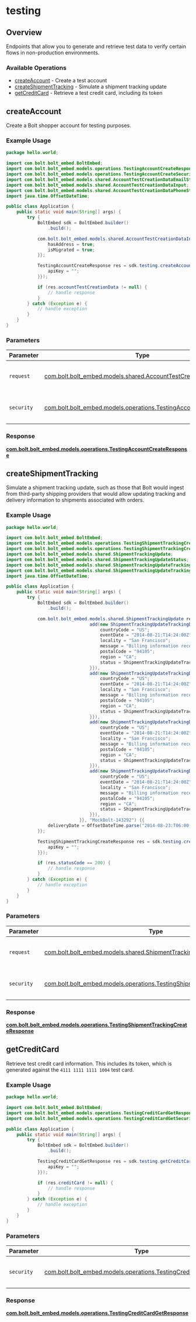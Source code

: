 # testing

## Overview

Endpoints that allow you to generate and retrieve test data to verify certain
flows in non-production environments.


### Available Operations

* [createAccount](#createaccount) - Create a test account
* [createShipmentTracking](#createshipmenttracking) - Simulate a shipment tracking update
* [getCreditCard](#getcreditcard) - Retrieve a test credit card, including its token

## createAccount

Create a Bolt shopper account for testing purposes.


### Example Usage

```java
package hello.world;

import com.bolt.bolt_embed.BoltEmbed;
import com.bolt.bolt_embed.models.operations.TestingAccountCreateResponse;
import com.bolt.bolt_embed.models.operations.TestingAccountCreateSecurity;
import com.bolt.bolt_embed.models.shared.AccountTestCreationDataEmailState;
import com.bolt.bolt_embed.models.shared.AccountTestCreationDataInput;
import com.bolt.bolt_embed.models.shared.AccountTestCreationDataPhoneState;
import java.time.OffsetDateTime;

public class Application {
    public static void main(String[] args) {
        try {
            BoltEmbed sdk = BoltEmbed.builder()
                .build();

            com.bolt.bolt_embed.models.shared.AccountTestCreationDataInput req = new AccountTestCreationDataInput(OffsetDateTime.parse("2017-07-21T17:32:28Z"), AccountTestCreationDataEmailState.UNVERIFIED, AccountTestCreationDataPhoneState.VERIFIED) {{
                hasAddress = true;
                isMigrated = true;
            }};            

            TestingAccountCreateResponse res = sdk.testing.createAccount(req, new TestingAccountCreateSecurity("molestiae") {{
                apiKey = "";
            }});

            if (res.accountTestCreationData != null) {
                // handle response
            }
        } catch (Exception e) {
            // handle exception
        }
    }
}
```

### Parameters

| Parameter                                                                                                                     | Type                                                                                                                          | Required                                                                                                                      | Description                                                                                                                   |
| ----------------------------------------------------------------------------------------------------------------------------- | ----------------------------------------------------------------------------------------------------------------------------- | ----------------------------------------------------------------------------------------------------------------------------- | ----------------------------------------------------------------------------------------------------------------------------- |
| `request`                                                                                                                     | [com.bolt.bolt_embed.models.shared.AccountTestCreationDataInput](../../models/shared/AccountTestCreationDataInput.md)         | :heavy_check_mark:                                                                                                            | The request object to use for the request.                                                                                    |
| `security`                                                                                                                    | [com.bolt.bolt_embed.models.operations.TestingAccountCreateSecurity](../../models/operations/TestingAccountCreateSecurity.md) | :heavy_check_mark:                                                                                                            | The security requirements to use for the request.                                                                             |


### Response

**[com.bolt.bolt_embed.models.operations.TestingAccountCreateResponse](../../models/operations/TestingAccountCreateResponse.md)**


## createShipmentTracking

Simulate a shipment tracking update, such as those that Bolt would ingest from
third-party shipping providers that would allow updating tracking and delivery
information to shipments associated with orders.


### Example Usage

```java
package hello.world;

import com.bolt.bolt_embed.BoltEmbed;
import com.bolt.bolt_embed.models.operations.TestingShipmentTrackingCreateResponse;
import com.bolt.bolt_embed.models.operations.TestingShipmentTrackingCreateSecurity;
import com.bolt.bolt_embed.models.shared.ShipmentTrackingUpdate;
import com.bolt.bolt_embed.models.shared.ShipmentTrackingUpdateStatus;
import com.bolt.bolt_embed.models.shared.ShipmentTrackingUpdateTrackingDetails;
import com.bolt.bolt_embed.models.shared.ShipmentTrackingUpdateTrackingDetailsStatus;
import java.time.OffsetDateTime;

public class Application {
    public static void main(String[] args) {
        try {
            BoltEmbed sdk = BoltEmbed.builder()
                .build();

            com.bolt.bolt_embed.models.shared.ShipmentTrackingUpdate req = new ShipmentTrackingUpdate(ShipmentTrackingUpdateStatus.IN_TRANSIT,                 new com.bolt.bolt_embed.models.shared.ShipmentTrackingUpdateTrackingDetails[]{{
                                add(new ShipmentTrackingUpdateTrackingDetails() {{
                                    countryCode = "US";
                                    eventDate = "2014-08-21:T14:24:00Z";
                                    locality = "San Francisco";
                                    message = "Billing information received";
                                    postalCode = "94105";
                                    region = "CA";
                                    status = ShipmentTrackingUpdateTrackingDetailsStatus.PRE_TRANSIT;
                                }}),
                                add(new ShipmentTrackingUpdateTrackingDetails() {{
                                    countryCode = "US";
                                    eventDate = "2014-08-21:T14:24:00Z";
                                    locality = "San Francisco";
                                    message = "Billing information received";
                                    postalCode = "94105";
                                    region = "CA";
                                    status = ShipmentTrackingUpdateTrackingDetailsStatus.PRE_TRANSIT;
                                }}),
                                add(new ShipmentTrackingUpdateTrackingDetails() {{
                                    countryCode = "US";
                                    eventDate = "2014-08-21:T14:24:00Z";
                                    locality = "San Francisco";
                                    message = "Billing information received";
                                    postalCode = "94105";
                                    region = "CA";
                                    status = ShipmentTrackingUpdateTrackingDetailsStatus.PRE_TRANSIT;
                                }}),
                                add(new ShipmentTrackingUpdateTrackingDetails() {{
                                    countryCode = "US";
                                    eventDate = "2014-08-21:T14:24:00Z";
                                    locality = "San Francisco";
                                    message = "Billing information received";
                                    postalCode = "94105";
                                    region = "CA";
                                    status = ShipmentTrackingUpdateTrackingDetailsStatus.PRE_TRANSIT;
                                }}),
                            }}, "MockBolt-143292") {{
                deliveryDate = OffsetDateTime.parse("2014-08-23:T06:00:00Z");
            }};            

            TestingShipmentTrackingCreateResponse res = sdk.testing.createShipmentTracking(req, new TestingShipmentTrackingCreateSecurity("quod") {{
                apiKey = "";
            }});

            if (res.statusCode == 200) {
                // handle response
            }
        } catch (Exception e) {
            // handle exception
        }
    }
}
```

### Parameters

| Parameter                                                                                                                                       | Type                                                                                                                                            | Required                                                                                                                                        | Description                                                                                                                                     |
| ----------------------------------------------------------------------------------------------------------------------------------------------- | ----------------------------------------------------------------------------------------------------------------------------------------------- | ----------------------------------------------------------------------------------------------------------------------------------------------- | ----------------------------------------------------------------------------------------------------------------------------------------------- |
| `request`                                                                                                                                       | [com.bolt.bolt_embed.models.shared.ShipmentTrackingUpdate](../../models/shared/ShipmentTrackingUpdate.md)                                       | :heavy_check_mark:                                                                                                                              | The request object to use for the request.                                                                                                      |
| `security`                                                                                                                                      | [com.bolt.bolt_embed.models.operations.TestingShipmentTrackingCreateSecurity](../../models/operations/TestingShipmentTrackingCreateSecurity.md) | :heavy_check_mark:                                                                                                                              | The security requirements to use for the request.                                                                                               |


### Response

**[com.bolt.bolt_embed.models.operations.TestingShipmentTrackingCreateResponse](../../models/operations/TestingShipmentTrackingCreateResponse.md)**


## getCreditCard

Retrieve test credit card information. This includes its token, which is
generated against the `4111 1111 1111 1004` test card.


### Example Usage

```java
package hello.world;

import com.bolt.bolt_embed.BoltEmbed;
import com.bolt.bolt_embed.models.operations.TestingCreditCardGetResponse;
import com.bolt.bolt_embed.models.operations.TestingCreditCardGetSecurity;

public class Application {
    public static void main(String[] args) {
        try {
            BoltEmbed sdk = BoltEmbed.builder()
                .build();

            TestingCreditCardGetResponse res = sdk.testing.getCreditCard(new TestingCreditCardGetSecurity("esse") {{
                apiKey = "";
            }});

            if (res.creditCard != null) {
                // handle response
            }
        } catch (Exception e) {
            // handle exception
        }
    }
}
```

### Parameters

| Parameter                                                                                                                     | Type                                                                                                                          | Required                                                                                                                      | Description                                                                                                                   |
| ----------------------------------------------------------------------------------------------------------------------------- | ----------------------------------------------------------------------------------------------------------------------------- | ----------------------------------------------------------------------------------------------------------------------------- | ----------------------------------------------------------------------------------------------------------------------------- |
| `security`                                                                                                                    | [com.bolt.bolt_embed.models.operations.TestingCreditCardGetSecurity](../../models/operations/TestingCreditCardGetSecurity.md) | :heavy_check_mark:                                                                                                            | The security requirements to use for the request.                                                                             |


### Response

**[com.bolt.bolt_embed.models.operations.TestingCreditCardGetResponse](../../models/operations/TestingCreditCardGetResponse.md)**

